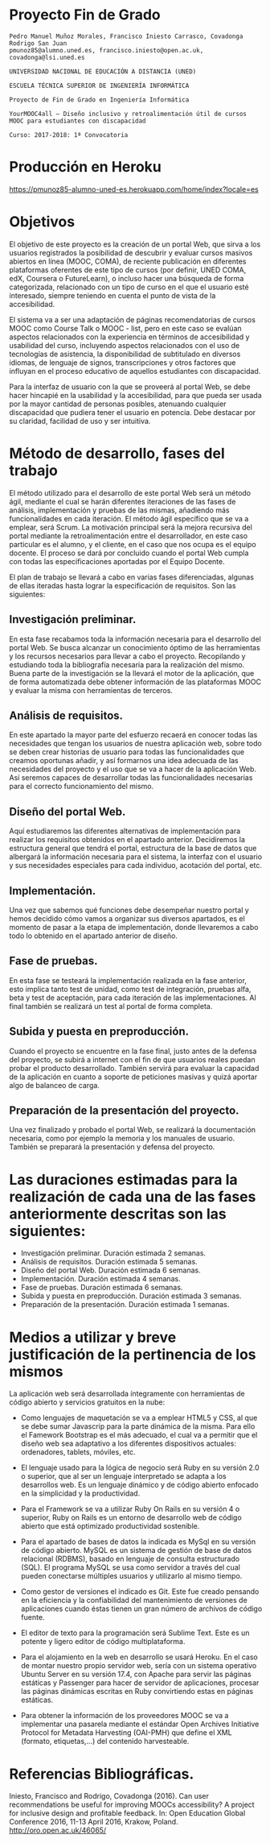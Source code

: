# Proyecto Fin de Grado

	Pedro Manuel Muñoz Morales, Francisco Iniesto Carrasco, Covadonga Rodrigo San Juan
	pmunoz85@alumno.uned.es, francisco.iniesto@open.ac.uk, covadonga@lsi.uned.es	

	UNIVERSIDAD NACIONAL DE EDUCACIÓN A DISTANCIA (UNED)

	ESCUELA TÉCNICA SUPERIOR DE INGENIERÍA INFORMÁTICA

	Proyecto de Fin de Grado en Ingeniería Informática

	YourMOOC4all – Diseño inclusivo y retroalimentación útil de cursos MOOC para estudiantes con discapacidad

	Curso: 2017-2018: 1ª Convocatoria

# Producción en Heroku

https://pmunoz85-alumno-uned-es.herokuapp.com/home/index?locale=es

# Objetivos

El objetivo de este proyecto es la creación de un portal Web, que sirva a los usuarios registrados la posibilidad de descubrir y evaluar cursos masivos abiertos en línea (MOOC, COMA), de reciente publicación en diferentes plataformas oferentes de este tipo de cursos (por definir, UNED COMA, edX, Coursera o FutureLearn), o incluso hacer una búsqueda de forma categorizada, relacionado con un tipo de curso en el que el usuario esté interesado, siempre teniendo en cuenta el punto de vista de la accesibilidad. 

El sistema va a ser una adaptación de páginas recomendatorias de cursos MOOC como Course Talk o MOOC - list, pero en este caso se evalúan aspectos relacionados con la experiencia en términos de accesibilidad y usabilidad del curso, incluyendo aspectos relacionados con el uso de tecnologías de asistencia, la disponibilidad de subtitulado en diversos idiomas, de lenguaje de signos, transcripciones y otros factores que influyan en el proceso educativo de aquellos estudiantes con discapacidad. 

Para la interfaz de usuario con la que se proveerá al portal Web, se debe hacer hincapié en la usabilidad y la accesibilidad, para que pueda ser usada por la mayor cantidad de personas posibles, atenuando cualquier discapacidad que pudiera tener el usuario en potencia. Debe destacar por su claridad, facilidad de uso y ser intuitiva.


 
# Método de desarrollo, fases del trabajo

El método utilizado para el desarrollo de este portal Web será un método ágil, mediante el cual se harán diferentes iteraciones de las fases de análisis, implementación y pruebas de las mismas, añadiendo más funcionalidades en cada iteración. El método ágil específico que se va a emplear, será Scrum. La motivación principal será la mejora recursiva del portal mediante la retroalimentación entre el desarrollador, en este caso particular es el alumno, y el cliente, en el caso que nos ocupa es el equipo docente. El proceso se dará por concluido cuando el portal Web cumpla con todas las especificaciones aportadas por el Equipo Docente.

El plan de trabajo se llevará a cabo en varias fases diferenciadas, algunas de ellas iteradas hasta lograr la especificación de requisitos. Son las siguientes:

## Investigación preliminar.

En esta fase recabamos toda la información necesaria para el desarrollo del portal Web. Se busca alcanzar un conocimiento óptimo de las herramientas y los recursos necesarios para llevar a cabo el proyecto. Recopilando y estudiando toda la bibliografía necesaria para la realización del mismo. Buena parte de la investigación se la llevará el motor de la aplicación, que de forma automatizada debe obtener información de las plataformas MOOC y evaluar la misma con herramientas de terceros.

## Análisis de requisitos.

En este apartado la mayor parte del esfuerzo recaerá en conocer todas las necesidades que tengan los usuarios de nuestra aplicación web, sobre todo se deben crear historias de usuario para todas las funcionalidades que creamos oportunas añadir, y así formarnos una idea adecuada de las necesidades del proyecto y el uso que se va a hacer de la aplicación Web. Así seremos capaces de desarrollar todas las funcionalidades necesarias para el correcto funcionamiento del mismo.

## Diseño del portal Web.

Aquí estudiaremos las diferentes alternativas de implementación para realizar los requisitos obtenidos en el apartado anterior. Decidiremos la estructura general que tendrá el portal, estructura de la base de datos que albergará la información necesaria para el sistema, la interfaz con el usuario y sus necesidades especiales para cada individuo, acotación del portal, etc.

## Implementación.

Una vez que sabemos qué funciones debe desempeñar nuestro portal y hemos decidido cómo vamos a organizar sus diversos apartados, es el momento de pasar a la etapa de implementación, donde llevaremos a cabo todo lo obtenido en el apartado anterior de diseño. 

## Fase de pruebas.

En esta fase se testeará la implementación realizada en la fase anterior, esto implica tanto test de unidad, como test de integración, pruebas alfa, beta y test de aceptación, para cada iteración de las implementaciones. Al final también se realizará un test al portal de forma completa.

## Subida y puesta en preproducción.

Cuando el proyecto se encuentre en la fase final, justo antes de la defensa del proyecto, se subirá a internet con el fin de que usuarios reales puedan probar el producto desarrollado. También servirá para evaluar la capacidad de la aplicación en cuanto a soporte de peticiones masivas y quizá aportar algo de balanceo de carga. 

## Preparación de la presentación del proyecto.

Una vez finalizado y probado el portal Web, se realizará la documentación necesaria, como por ejemplo la memoria y los manuales de usuario. También se preparará la presentación y defensa del proyecto.

# Las duraciones estimadas para la realización de cada una de las fases anteriormente descritas son las siguientes:

* Investigación preliminar. Duración estimada 2 semanas.
* Análisis de requisitos. Duración estimada 5 semanas.
* Diseño del portal Web. Duración estimada 6 semanas.
* Implementación. Duración estimada 4 semanas.
* Fase de pruebas. Duración estimada 6 semanas.
* Subida y puesta en preproducción. Duración estimada 3 semanas.
* Preparación de la presentación. Duración estimada 1 semanas.

 
# Medios a utilizar y breve justificación de la pertinencia de los mismos

La aplicación web será desarrollada íntegramente con herramientas de código abierto y servicios gratuitos en la nube: 

* Como lenguajes de maquetación se va a emplear HTML5 y CSS, al que se debe sumar Javascrip para la parte dinámica de la misma. Para ello el Famework Bootstrap es el más adecuado, el cual va a permitir que el diseño web sea adaptativo a los diferentes dispositivos actuales: ordenadores, tablets, móviles, etc. 

* El lenguaje usado para la lógica de negocio será Ruby en su versión 2.0 o superior, que al ser un lenguaje interpretado se adapta a los desarrollos web. Es un lenguaje dinámico y de código abierto enfocado en la simplicidad y la productividad. 

* Para el Framework se va a utilizar Ruby On Rails en su versión 4 o superior, Ruby on Rails es un entorno de desarrollo web de código abierto que está optimizado productividad sostenible.

* Para el apartado de bases de datos la indicada es MySql en su versión de código abierto. MySQL es un sistema de gestión de base de datos relacional (RDBMS), basado en lenguaje de consulta estructurado (SQL). El programa MySQL se usa como servidor a través del cual pueden conectarse múltiples usuarios y utilizarlo al mismo tiempo.

* Como gestor de versiones el indicado es Git. Este fue creado pensando en la eficiencia y la confiabilidad del mantenimiento de versiones de aplicaciones cuando éstas tienen un gran número de archivos de código fuente.

* El editor de texto para la programación será Sublime Text. Este es un potente y ligero editor de código multiplataforma.

* Para el alojamiento en la web en desarrollo se usará Heroku.  En el caso de montar nuestro propio servidor web, sería con un sistema operativo Ubuntu Server en su versión 17.4, con Apache para servir las páginas estáticas y Passenger para hacer de servidor de aplicaciones, procesar las páginas dinámicas escritas en Ruby convirtiendo estas en páginas estáticas.

* Para obtener la información de los proveedores MOOC se va a implementar una pasarela mediante el estándar Open Archives Initiative Protocol for Metadata Harvesting (OAI-PMH) que define el XML (formato, etiquetas,...) del contenido harvesteable.

# Referencias Bibliográficas.

Iniesto, Francisco and Rodrigo, Covadonga (2016). Can user recommendations be useful for improving MOOCs accessibility? A project for inclusive design and profitable feedback. In: Open Education Global Conference 2016, 11-13 April 2016, Krakow, Poland.  http://oro.open.ac.uk/46065/


